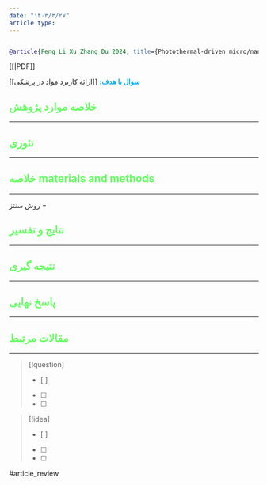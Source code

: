```yaml
---
date: "۱۴۰۳/۳/۲۷"
article type:
---
```


```bibtex

@article{Feng_Li_Xu_Zhang_Du_2024, title={Photothermal-driven micro/nanomotors: From structural design to potential applications}, volume={173}, url={https://pubmed.ncbi.nlm.nih.gov/37967696/}, DOI={[10.1016/j.actbio.2023.11.018](https://doi.org/10.1016/j.actbio.2023.11.018)}, journal={Acta Biomaterialia}, author={Feng, Jiameng and Li, Xiaoyu and Xu, Tailin and Zhang, Xueji and Du, Xin}, year={2024}, month=jan, pages={1–35} }


```

[[|PDF]]

**<span style="color:#00b0f0">سوال یا هدف:</span>**
[[ارائه کاربرد مواد در پزشکی]]


## <span style="color:#64ff61">خلاصه موارد پژوهش</span>
---

## <span style="color:#64ff61">تئوری</span>
---



## <span style="color:#64ff61">خلاصه materials and methods</span>
---

روش سنتز = 



## <span style="color:#64ff61"> نتایج و تفسیر</span>
---



## <span style="color:#64ff61">نتیجه گیری</span>
---



## <span style="color:#64ff61">پاسخ نهایی</span>
---




## <span style="color:#64ff61">مقالات مرتبط</span>
---





> [!question] 
>- [ ] 
>- [ ]  
>- [ ] 


> [!idea] 
> - [ ] 
>- [ ] 
>- [ ] 



#article_review
